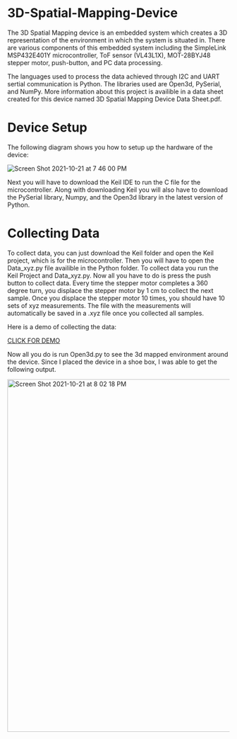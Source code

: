 # 3D-Spatial-Mapping-Device

The 3D Spatial Mapping device is an embedded system which creates a 3D representation of the environment in which the system is situated in. There are various components of this embedded system including the SimpleLink MSP432E401Y microcontroller, ToF sensor (VL43L1X), MOT-28BYJ48 stepper motor, push-button, and PC data processing.

The languages used to process the data achieved through I2C and UART sertial communication is Python. The libraries used are Open3d, PySerial, and NumPy. More information about this project is availible in a data sheet created for this device named 3D Spatial Mapping Device Data Sheet.pdf. 

# Device Setup 

The following diagram shows you how to setup up the hardware of the device: 

![Screen Shot 2021-10-21 at 7 46 00 PM](https://user-images.githubusercontent.com/70975819/138372056-01fb7924-d06f-4524-9130-4a4a71deaf92.png)

Next you will have to download the Keil IDE to run the C file for the microcontroller. Along with downloading Keil you will also have to download the PySerial library, Numpy, and the Open3d library in the latest version of Python. 


# Collecting Data

To collect data, you can just download the Keil folder and open the Keil project, which is for the microcontroller. Then you will have to open the Data_xyz.py file availible in the Python folder. To collect data you run the Keil Project and Data_xyz.py. Now all you have to do is press the push button to collect data. Every time the stepper motor completes a 360 degree turn, you displace the stepper motor by 1 cm to collect the next sample. Once you displace the stepper motor 10 times, you should have 10 sets of xyz measurements. The file with the measurements will automatically be saved in a .xyz file once you collected all samples. 

Here is a demo of collecting the data: 

[CLICK FOR DEMO](https://drive.google.com/file/d/15MeWUKRfnaQnStuu2_eZklhhJYEYZpAr/view?usp=sharing)

Now all you do is run Open3d.py to see the 3d mapped environment around the device. Since I placed the device in a shoe box, I was able to get the following output. 

<img width="797" alt="Screen Shot 2021-10-21 at 8 02 18 PM" src="https://user-images.githubusercontent.com/70975819/138372874-0568828b-5645-4060-9067-b779c5098113.png">


